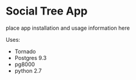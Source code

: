 Social Tree App
===============

place app installation and usage information here


Uses:
* Tornado
* Postgres 9.3
* pg8000
* python 2.7 

